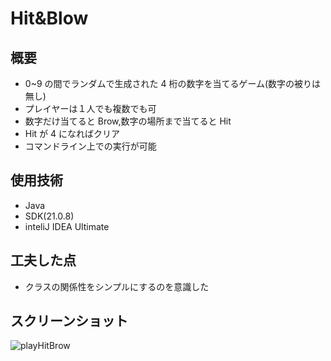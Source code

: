 # Hit&Blow

## 概要

- 0~9 の間でランダムで生成された 4 桁の数字を当てるゲーム(数字の被りは無し)
- プレイヤーは１人でも複数でも可
- 数字だけ当てると Brow,数字の場所まで当てると Hit
- Hit が 4 になればクリア
- コマンドライン上での実行が可能

## 使用技術

- Java
- SDK(21.0.8)
- inteliJ IDEA Ultimate

## 工夫した点

- クラスの関係性をシンプルにするのを意識した

## スクリーンショット

![playHitBrow](https://github.com/user-attachments/assets/0d2b227a-017c-4f30-b775-61b656bdec0d)
